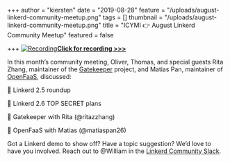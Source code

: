 +++
author = "kiersten"
date = "2019-08-28"
feature = "/uploads/august-linkerd-community-meetup.png"
tags = []
thumbnail = "/uploads/august-linkerd-community-meetup.png"
title = "ICYMI 👉 August Linkerd Community Meetup"
featured = false

+++
[![Recording](/uploads/august-linkerd-meetup.png "August Linkerd Community Meetup")**Click for recording >>>**](https://www.crowdcast.io/e/linkerd-online-community-4/1)

In this month’s community meeting, Oliver, Thomas, and special guests Rita Zhang, maintainer of the [Gatekeeper](https://github.com/open-policy-agent/gatekeeper) project, and Matias Pan, maintainer of [OpenFaaS](https://github.com/openfaas), discussed:

🌈 Linkerd 2.5 roundup

🌈 Linkerd 2.6 TOP SECRET plans

🌈 Gatekeeper with Rita (@ritazzhang)

🌈 OpenFaaS with Matias (@matiaspan26)

Got a Linkerd demo to show off? Have a topic suggestion? We’d love to have you involved. Reach out to @William in the [Linkerd Community Slack](https://slack.linkerd.io/).
